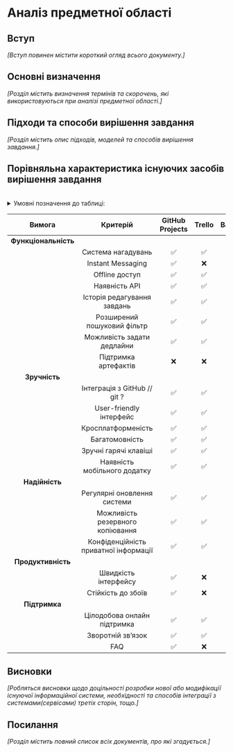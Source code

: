 # Аналіз предметної області

## Вступ

*[Вступ повинен містити короткий огляд всього документу.]*


## Основні визначення

*[Розділ містить визначення термінів та скорочень, які використовуються при аналізі предметної області.]*

## Підходи та способи вирішення завдання

*[Розділ містить опис підходів, моделей та способів вирішення завдання.]*

## Порівняльна характеристика існуючих засобів вирішення завдання


<br />
<details>
    <summary>
        Умовні позначення до таблиці:
    </summary>

+ ✅ - функція вдало реалізована
+ ❌ - функція не реалізована або реалізована невдало

</details>


| Вимога | Критерій | GitHub Projects | Trello | Basecamp | Nifty | Backlog | Asana |
|:------:| :------: | :-------------: | :----: | :------: | :---: | :-----: | :---: |
| **Функціональність** |  |  |  |  |  |  |  |
|  | Система нагадувань | ✅ | ✅ | ❌ | ❌ | ❌ | ❌ |
|  | Instant Messaging | ✅ | ❌ | ✅ | ✅ | ✅ | ✅ |
|  | Offline доступ | ✅ | ✅ | ❌ | ❌ | ❌ | ❌ |
|  | Наявність API | ✅ | ✅ | ❌ | ✅ | ✅ | ✅ |
|  | Історія редагування завдань | ✅ | ✅ | ✅ | ✅ | ❌ | ✅ |
|  | Розширений пошуковий фільтр | ✅ | ✅ | ✅ | ✅ | ❌ | ✅ |
|  | Можливість задати дедлайни | ✅ | ✅ | ✅ | ✅ | ❌ | ✅ |
|  | Підтримка артефактів | ❌ | ❌ | ❌ | ❌ | ❌ | ❌ |
| **Зручність** |  |  |  |  |  |  |  |
|  | Інтеграція з GitHub // git ? | ✅ | ✅ | ✅ | ✅ | ✅ | ✅ | ✅ |
|  | User-friendly інтерфейс | ✅ | ✅ | ✅ | ✅ | ✅ | ✅ | ✅ |
|  | Кросплатформеність | ✅ | ✅ | ✅ | ✅ | ✅ | ✅ | ✅ | 
|  | Багатомовність | ✅ | ✅ | ✅ | ✅ | ✅ | ✅ | ✅ |
|  | Зручні гарячі клавіші | ✅ | ✅ | ✅ | ✅ | ✅ | ✅ | ✅ |
|  | Наявність мобільного додатку | ✅ | ✅ | ✅ | ✅ | ✅ | ✅ | ✅ |
| **Надійність** |  |  |  |  |  |  |  |
|  | Регулярні оновлення системи | ✅ | ✅ | ✅ | ✅ | ❌ | ✅ |
|  | Можливість резервного копіювання | ✅ | ✅ | ✅ | ✅ | ❌ | ✅ |
|  | Конфіденційність приватної інформації | ✅ | ✅ | ✅ | ✅ | ❌ | ✅ |
| **Продуктивність** |  |  |  |  |  |  |  |
|  | Швидкість інтерфейсу | ✅ | ❌ | ✅ | ❌ | ❌ | ❌ |
|  | Стійкість до збоїв | ✅ | ❌ | ✅ | ❌ | ❌ | ❌ |
| **Підтримка** |  |  |  |  |  |  |  |
|  | Цілодобова онлайн підтримка | ✅ | ✅ | ✅ | ❌ | ✅ | ✅ |
|  | Зворотній зв’язок | ✅ | ✅ | ✅ | ❌ | ✅ | ✅ |
|  | FAQ | ✅ | ❌ | ❌ | ❌ | ✅ | ✅ |

## Висновки

*[Робляться висновки щодо доцільності розробки нової або модифікації існуючої інформаційної системи, необхідності та способів інтеграції з системами(сервісами) третіх сторін, тощо.]*

## Посилання

*[Розділ містить повний список всіх документів, про які згадується.]*
